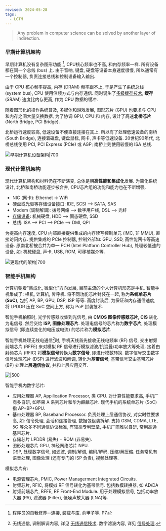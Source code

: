 ```yaml
---
revised: 2024-05-28
tags:
  - LGTM
---
```


> Any problem in computer science can be solved by another layer of indirection.

### 早期计算机架构

早期计算机没有复杂图形功能 [^1], CPU核心频率也不高, 和内存频率一样. 所有设备都在同一个总线 (bus) 上. 由于音响, 键盘, 硬盘等设备本身速度很慢, 所以通常有一个控制器, 负责连接总线和控制设备输入输出.

由于 CPU 核心频率提高, 内存 (DRAM) 频率跟不上, 于是产生了系统总线 (system bus), CPU 使用倍频方式与内存通信. 同时诞生了[多级缓存技术](高速缓存.md), **缓存** (SRAM) 速度比内存更高, 作为 CPU 数据的缓冲.

随着图形化的操作系统普及, 多媒体和游戏发展, 图形芯片 (GPU) 也要求与 CPU 和内存之间大量交换数据, 为了协调 GPU, CPU 和 内存, 设计了高速**北桥芯片** (North Bridge, PCI Bridge).

北桥运行速度较高, 低速设备不便直接连接在其上. 所以有了处理低速设备的南桥 (South Bridge), 连接着磁盘, 键盘鼠标, 网卡, 声卡等低速设备. 20世纪90年代, 北桥总线使用 PCI, PCI Express (PCIe) 或 AGP; 南桥上则使用较慢的 ISA 总线. 

![早期计算机设备架构|700](../../attach/早期电脑硬件架构.avif)

### 现代计算机架构

现代计算机架构和材料仍在不断演变, 总体是朝**高性能和集成化**发展. 为简化系统设计, 北桥和南桥功能逐步被合并, CPU芯片组的功能和能力也在不断增强. 

- NIC (网卡): Ethernet -> WiFi
- 硬盘或光驱等存储设备接口: IDE, SCSI --> SATA, SAS
- Modem (调制解调): 拨号网络 --> 数字用户线, DSL --> 光纤
- [存储设备](存储器.md): 机械硬盘, HDD --> 固态硬盘, SSD
- 总线: ISA --> PCI --> PCIe --> DMI, QPI

为提高内存速度, CPU 内部直接提供集成的内存读写控制单元 (IMC, 非 MMU), 直接访问内存. 提供集成的 PCIe 控制器, 控制外部如: GPU, SSD, 高性能网卡等高速设备. 原南北桥被合并为单一 PCH (Intel Platform Controller Hub), 处理较低速的设备, 如: 机械硬盘, 声卡, USB, ROM, 可移植媒介等.

![更现代的架构|700](../../attach/现代计算机集成化架构.avif)

[^1]: 程序员的自我修养--连接, 装载与库. 俞甲子等. P7

### 智能手机架构

计算机朝着"集成化, 微型化"方向发展, 目前主流的个人计算机形态是手机. 智能手机集成了: 相机, 计算机, 传呼机. 将不同功能芯片封装在一起, 称为**系统单芯片 (SoC)**, 包括 AP, BP, GPU, DSP, ISP 等等. 高度封装后, 为保证和内存通信速度, 将 LPDDR 压在 SoC 空间上方, 称为 PoP 封装技术.

智能手机拍照时, 光学传感器收集到光信号, 由 **CMOS 图像传感器芯片, CIS** 转化为电信号, 然后交给 **ISP, 图像处理芯片**. 处理电信号的芯片称为**数字芯片**, 处理模拟信号 (即连续变化的电压或电流) 的芯片称为**模拟芯片**.

智能手机处理无线电通信[^2]时, 手机天线首先接收无线电频率 (RF) 信号, 交由射频前端芯片 (RFFE) 来对模拟 RF 信号进行模拟滤波/抗混叠/功率放大等处理. 接着由射频芯片 (RFIC) 将**模拟信号**转换为**数字信号**, 即进行模数转换. 数字信号交由数字信号处理芯片 (DSP) 进行滤波和解调, 转化为**基带信号**, 基带信号交由基带芯片 (BP) 处理**上层通信协议**, 并和上层应用交互.

[^2]: 无线通信, 调制解调内容, 详见 [无线通信技术](../../Information/Signals%20&%20Systems/无线通信技术.md). 数字滤波内容, 详见 [信号处理](../../Information/Signals%20&%20Systems/信号.md).

![|500](../../attach/手机硬件架构.avif)

智能手机内数字芯片:
- 应用处理器 AP, Appilication Processor, 类 CPU. 对计算性能要求高, 手机厂商多自研, 如苹果 A 系列芯片和华为麒麟芯片. 现代手机的系统单芯片 (SoC) 指 AP+BP+GPU.
- 基带处理器 BP, Baseband Processor. 负责处理上层通信协议, 对实时性要求高, 如: 信令处理, 会话和连接管理, 数据包组装拆解. 支持 GSM, CDMA, LTE, 5G 等众多不同通信协议标准, 有较高专利壁垒, 手机厂商难以自研, 常用高通基带芯片. 
- 存储芯片 LPDDR (易失) + ROM (非易失). 
- 图形处理芯片 GPU, 神经网络芯片 NPU.
- DSP, 处理数字信号, 如滤波, 调制/解调, 编码/解码, 压缩/解压缩. 任务常见有语音处理, 图像处理 (还有专门的 ISP 负责), 视频处理等.

模拟芯片有:
- 电源管理芯片, PMIC, Power Managerment Integrated Circuits.
- 射频芯片, RFIC, 将模拟 RF 信号转化为基带信号. 包括数模转换器, 如 AD/DA
- 射频前端芯片, RFFE, RF Front-End Module. 用于处理模拟信号, 包括功率放大器 (PA), 滤波器 (Filter), 低噪声放大器 (LNA)等.

